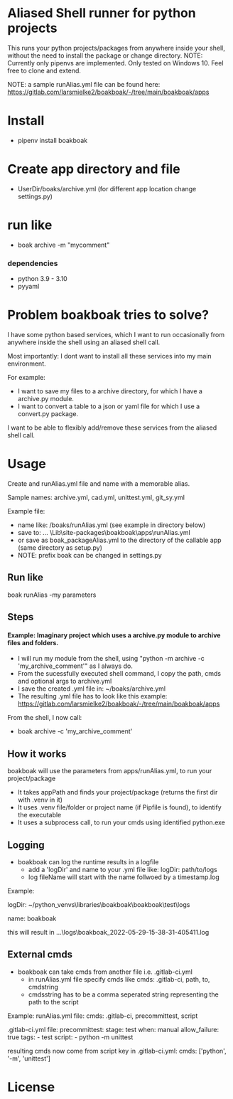 <!-- README.md -->

# Aliased Shell runner for python projects

This runs your python projects/packages from anywhere inside your shell, without the need to install the package or change directory. 
NOTE: Currently only pipenvs are implemented. Only tested on Windows 10. 
Feel free to clone and extend.

NOTE: a sample runAlias.yml file can be found here: https://gitlab.com/larsmielke2/boakboak/-/tree/main/boakboak/apps


# Install
- pipenv install boakboak

# Create app directory and file
- UserDir/boaks/archive.yml (for different app location change settings.py)

# run like
- boak archive -m "mycomment"




### dependencies
- python 3.9 - 3.10
- pyyaml



# Problem boakboak tries to solve?
I have some python based services, which I want to run occasionally from anywhere inside the
shell using an aliased shell call.

Most importantly: I dont want to install all these services into my main environment.

For example:
- I want to save my files to a archive directory, for which I have a archive.py module.
- I want to convert a table to a json or yaml file for which I use a convert.py package.

I want to be able to flexibly add/remove these services from the aliased shell call.




# Usage
Create and runAlias.yml file and name with a memorable alias.

Sample names: archive.yml, cad.yml, unittest.yml, git_sy.yml

Example file:
- name like: /boaks/runAlias.yml (see example in directory below)
- save to: ... \Lib\site-packages\boakboak\apps\runAlias.yml
- or save as boak_packageAlias.yml to the directory of the callable app (same directory as setup.py)
- NOTE: prefix boak can be changed in settings.py

## Run like
boak runAlias -my parameters




## Steps

#### Example: Imaginary project which uses a archive.py module to archive files and folders.
- I will run my module from the shell, using "python -m archive -c 'my_archive_comment'" as I always do.
- From the sucessfully executed shell command, I copy the path, cmds and optional args to archive.yml
- I save the created .yml file in: ~/boaks/archive.yml
- The resulting .yml file has to look like this example: https://gitlab.com/larsmielke2/boakboak/-/tree/main/boakboak/apps

From the shell, I now call:
- boak archive -c 'my_archive_comment'


## How it works

boakboak will use the parameters from apps/runAlias.yml, to run your project/package
- It takes appPath and finds your project/package (returns the first dir with .venv in it)
- It uses .venv file/folder or project name (if Pipfile is found), to identify the executable
- It uses a subprocess call, to run your cmds using identified python.exe

## Logging
- boakboak can log the runtime results in a logfile
    - add a 'logDir' and name to your .yml file like: logDir: path/to/logs
    - log fileName will start with the name follwoed by a timestamp.log

Example:

logDir:  ~/python_venvs\libraries\boakboak\boakboak\test\logs

name: boakboak

this will result in ...\logs\boakboak_2022-05-29-15-38-31-405411.log

## External cmds
- boakboak can take cmds from another file i.e. .gitlab-ci.yml
    - in runAlias.yml file specify cmds like cmds: .gitlab-ci, path, to, cmdstring
    - cmdsstring has to be a comma seperated string representing the path to the script

Example:
runAlias.yml file:
cmds: .gitlab-ci, precommittest, script

.gitlab-ci.yml file:
precommittest:
  stage: test
  when: manual
  allow_failure: true
  tags:
        - test
  script:
    - python -m unittest

resulting cmds now come from script key in .gitlab-ci.yml:
cmds: ['python', '-m', 'unittest']

# License
